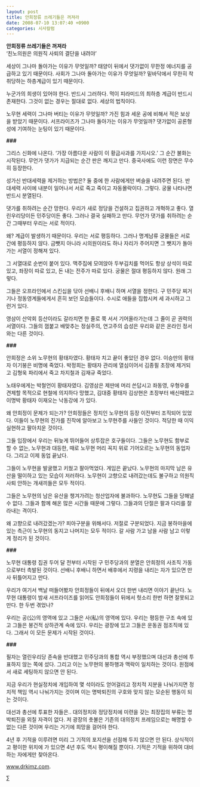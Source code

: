 ```yaml
---
layout: post
title: 안희정류 쓰레기들은 꺼져라
date: 2008-07-10 13:07:40 +0900
categories: 시사칼럼
---
```

**안희정류 쓰레기들은 꺼져라**  
‘친노의원은 의원직 사퇴의 결단을 내려야’

세상이 그나마 돌아가는 이유가 무엇일까? 태양이 뒤에서 댓가없이 무한정 에너지를 공급하고 있기 때문이다. 사회가 그나마 돌아가는 이유가 무엇일까? 밑바닥에서 무한히 착취당하는 하층계급이 있기 때문이다. 

누군가의 희생이 있어야 한다. 반드시 그러하다. 먹이 피라미드의 최하층 계급이 반드시 존재한다. 그것이 없는 경우는 절대로 없다. 세상의 법칙이다. 

노무현 세력이 그나마 버티는 이유가 무엇일까? 가진 힘과 세운 공에 비해서 적은 보상을 받았기 때문이다. 서프라이즈가 그나마 돌아가는 이유가 무엇일까? 댓가없이 공론형성에 기여하는 눈팅이 있기 때문이다. 

**###**

그리스 신화에 나온다. ‘가장 아름다운 사람이 이 황금사과를 가지시오.’ 그 순간 불화는 시작된다. 무언가 댓가가 지급되는 순간 판은 깨지고 만다. 중국사에도 이런 장면은 무수히 등장한다. 

성가신 반대세력을 제거하는 방법은? 둘 중에 한 사람에게만 벼슬을 내려주면 된다. 반대세력 사이에 내분이 일어나서 서로 죽고 죽이고 자동몰락이다. 그렇다. 궁물 나타나면 반드시 분열된다. 

댓가를 취하려는 순간 망한다. 우리가 새로 정당을 건설하고 집권하고 개혁하고 좋다. 열린우리당이든 민주당이든 좋다. 그러나 결국 실패하고 만다. 무언가 댓가를 취하려는 순간 그때부터 우리는 서로 적이다. 

왜? 계급이 발생하기 때문이다. 우리는 서로 평등하다. 그러나 명계남류 궁물들은 서로간에 평등하지 않다. 금뺏지 아니라 시의원이라도 하나 자리가 주어지면 그 뺏지가 돌아가는 서열이 정해져 있다. 

그 서열대로 순번이 붙어 있다. 맥주집에 모여앉아 두부김치를 먹어도 항상 상석이 따로 있고, 좌장이 따로 있고, 돈 내는 전주가 따로 있다. 궁물은 절대 평등하지 않다. 원래 그렇다. 

그들은 오프라인에서 스킨십을 닦아 선배니 후배니 하며 서열을 정한다. 구 민주당 찌거기나 정동영계들에게서 흔히 보던 모습들이다. 수시로 애들을 집합시켜 세 과시하고 그런거 있다. 

영삼이 산악회 등산이라도 갈라치면 한 줄로 쭉 서서 기어올라가는데 그 줄이 곧 권력의 서열이다. 그들의 껌붙고 배맞추는 정실주의, 연고주의 습성은 우리와 같은 온라인 정서와는 다른 것이다. 

**###**

안희정은 소위 노무현의 황태자였다. 황태자 치고 끝이 좋았던 경우 없다. 이승만의 황태자 이기붕은 비명에 죽었다. 박정희는 황태자 관리에 열심이어서 김종필 초장에 제거되고 김형욱 파리에서 죽고 차지철과 김재규 죽었다.

노태우에게는 박철언이 황태자였다. 김영삼은 제딴에 머리 쓴답시고 좌동영, 우형우를 견제할 목적으로 현철에 의지하다 망했고, 김대중 황태자 김상현은 초장부터 배신때렸고 이명박 황태자 이재오는 낙동강에 가 있다. 

왜 안희정이 문제가 되는가? 안희정들은 정치인 노무현의 등장 이전부터 조직되어 있었다. 이들이 노무현의 진가를 진작에 알아보고 노무현주를 사들인 것이다. 적당한 때 이익실현하고 팔아치운 것이다. 

그들 입장에서 우리는 뒤늦게 뛰어들어 상투잡은 호구들이다. 그들은 노무현도 함부로 할 수 없는, 노무현과 대등한, 때로 노무현 머리 꼭지 위로 기어오르는 노무현의 동업자다. 그리고 이제 동업 끝났다. 

그들이 노무현을 발굴했고 키웠고 팔아먹었다. 게임은 끝났다. 노무현의 마지막 남은 유산을 떨이하고 있는 모습이 저러하다. 노무현이 고향으로 내려갔는데도 불구하고 의원직 사퇴 안하는 개새끼들은 모두 적이다. 

그들은 노무현의 남은 유산을 챙겨가려는 청산업자에 불과하다. 노무현도 그들을 당해낼 수 없다. 그들과 함께 해온 많은 시간들 때문에 그렇다. 그들과의 단절은 팔과 다리를 잘라내는 격이다.

왜 고향으로 내려갔겠는가? 피아구분을 위해서다. 저절로 구분되었다. 지금 봉하마을에 있는 측근이 노무현의 동지고 나머지는 모두 적이다. 갈 사람 가고 남을 사람 남고 이렇게 정리가 된 것이다. 

**###**

노무현 대통령 집권 두어 달 전부터 시작된 구 민주당과의 분열은 안희정의 사조직 가동으로부터 촉발된 것이다. 선배니 후배니 하면서 배후에서 지령을 내리는 자가 있으면 만사 뒤틀어지고 만다. 

우리가 여기서 백날 떠들어봤자 안희정들이 뒤에서 오더 한번 내리면 이야기 끝난다. 노무현 대통령이 밤새 서프라이즈를 읽어도 안희정들이 뒤에서 헛소리 한번 하면 잘못되고 만다. 한 두번 겪었나?

우리는 공(公)의 영역에 있고 그들은 사(私)의 영역에 있다. 우리는 평등한 구조 속에 있고 그들은 봉건적 상하관계 속에 있다. 우리는 광장에 있고 그들은 운동권 점조직에 있다. 그래서 이 모든 문제가 시작된 것이다. 

**###**

필자는 열린우리당 존속을 반대했고 민주당과의 통합 역시 부정했으며 대선과 총선에 투표하지 않는 쪽에 섰다. 그리고 이는 노무현의 봉하행과 맥락이 일치하는 것이다. 원점에서 새로 세팅하지 않으면 안 된다. 

지금 우리가 현실정치에 개입하여 몇 석이라도 얻어걸리고 정치적 지분을 나눠가지면 정치적 책임 역시 나눠가지는 것이며 이는 명박퇴진의 구호와 맞지 않는 모순된 행동이 되는 것이다. 

대선과 총선에 투표한 자들은.. 대의정치와 정당정치에 미련을 갖는 최장집의 부류는 명박퇴진을 외칠 자격이 없다. 저 광장의 촛불은 기존의 대의정치 프레임으로는 해명할 수 없는 다른 것이며 우리는 거기에 희망을 걸어야 한다. 

4년 후 기적을 이루려면 미리 그 기적의 포지션을 선점해 두지 않으면 안 된다. 상식적이고 평이한 위치에 가 있으면 4년 후도 역시 평이해질 뿐이다. 기적은 기적을 위하여 대비하는 자에게만 찾아온다.



www.drkimz.com.

∑